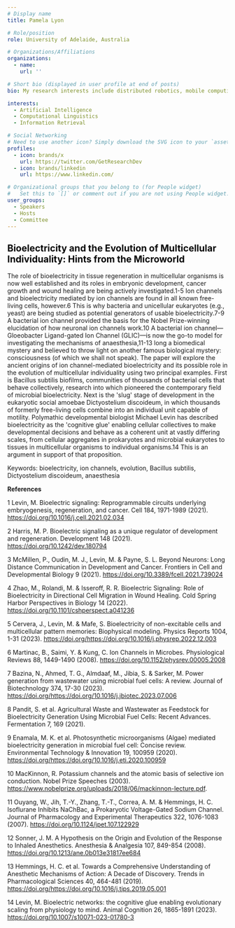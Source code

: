 ```yaml
---
# Display name
title: Pamela Lyon

# Role/position
role: University of Adelaide, Australia

# Organizations/Affiliations
organizations:
  - name: 
    url: ''

# Short bio (displayed in user profile at end of posts)
bio: My research interests include distributed robotics, mobile computing and programmable matter.

interests:
  - Artificial Intelligence
  - Computational Linguistics
  - Information Retrieval

# Social Networking
# Need to use another icon? Simply download the SVG icon to your `assets/media/icons/` folder.
profiles:
  - icon: brands/x
    url: https://twitter.com/GetResearchDev
  - icon: brands/linkedin
    url: https://www.linkedin.com/

# Organizational groups that you belong to (for People widget)
#   Set this to `[]` or comment out if you are not using People widget.
user_groups:
  - Speakers
  - Hosts
  - Committee
---
```


<h2 style="color: #050505; text-align: left;">Bioelectricity and the Evolution of Multicellular Individuality: Hints from the Microworld</h2>

The role of bioelectricity in tissue regeneration in multicellular organisms is now well established and its roles in embryonic development, cancer growth and wound healing  are being actively investigated.1-5 Ion channels and bioelectricity mediated by ion channels are found in all known free-living cells, however.6 This is why bacteria and unicellular eukaryotes (e.g., yeast) are being studied as potential generators of usable bioelectricity.7-9 A bacterial ion channel provided the basis for the Nobel Prize-winning elucidation of how neuronal ion channels work.10 A bacterial ion channel— Gloeobacter Ligand-gated Ion Channel (GLIC)—is now the go-to model for investigating the mechanisms of anaesthesia,11-13 long a biomedical mystery and believed to throw light on another famous biological mystery: consciousness (of which we shall not speak). The paper will explore the ancient origins of ion channel-mediated bioelectricity and its possible role in the evolution of multicellular individuality using two principal examples. First is Bacillus subtilis biofilms, communities of thousands of bacterial cells that behave collectively, research into which pioneered the contemporary field of microbial bioelectricity. Next is the 'slug' stage of development in the eukaryotic social amoebae Dictyostelium discoideum, in which thousands of formerly free-living cells combine into an individual unit capable of motility. Polymathic developmental biologist Michael Levin has described bioelectricity as the 'cognitive glue' enabling cellular collectives to make developmental decisions and behave as a coherent unit at vastly differing scales, from cellular aggregates in prokaryotes and microbial eukaryotes to tissues in multicellular organisms to individual organisms.14  This is an argument in support of that proposition. 


Keywords: bioelectricity, ion channels, evolution, Bacillus subtilis, Dictyostelium discoideum, anaesthesia


<b>References</b>

1	Levin, M. Bioelectric signaling: Reprogrammable circuits underlying embryogenesis, regeneration, and cancer. Cell 184, 1971-1989 (2021). https://doi.org/10.1016/j.cell.2021.02.034

2	Harris, M. P. Bioelectric signaling as a unique regulator of development and regeneration. Development 148 (2021). https://doi.org/10.1242/dev.180794

3	McMillen, P., Oudin, M. J., Levin, M. & Payne, S. L. Beyond Neurons: Long Distance Communication in Development and Cancer. Frontiers in Cell and Developmental Biology 9 (2021). https://doi.org/10.3389/fcell.2021.739024

4	Zhao, M., Rolandi, M. & Isseroff, R. R. Bioelectric Signaling: Role of Bioelectricity in Directional Cell Migration in Wound Healing. Cold Spring Harbor Perspectives in Biology 14 (2022). https://doi.org/10.1101/cshperspect.a041236

5	Cervera, J., Levin, M. & Mafe, S. Bioelectricity of non-excitable cells and multicellular pattern memories: Biophysical modeling. Physics Reports 1004, 1-31 (2023). https://doi.org/https://doi.org/10.1016/j.physrep.2022.12.003

6	Martinac, B., Saimi, Y. & Kung, C. Ion Channels in Microbes. Physiological Reviews 88, 1449-1490 (2008). https://doi.org/10.1152/physrev.00005.2008

7	Bazina, N., Ahmed, T. G., Almdaaf, M., Jibia, S. & Sarker, M. Power generation from wastewater using microbial fuel cells: A review. Journal of Biotechnology 374, 17-30 (2023). https://doi.org/https://doi.org/10.1016/j.jbiotec.2023.07.006

8	Pandit, S. et al. Agricultural Waste and Wastewater as Feedstock for Bioelectricity Generation Using Microbial Fuel Cells: Recent Advances. Fermentation 7, 169 (2021). 

9	Enamala, M. K. et al. Photosynthetic microorganisms (Algae) mediated bioelectricity generation in microbial fuel cell: Concise review. Environmental Technology & Innovation 19, 100959 (2020). https://doi.org/https://doi.org/10.1016/j.eti.2020.100959

10	MacKinnon, R. Potassium channels and the atomic basis of selective ion conduction. Nobel Prize Speeches (2003). <https://www.nobelprize.org/uploads/2018/06/mackinnon-lecture.pdf>.

11	Ouyang, W., Jih, T.-Y., Zhang, T.-T., Correa, A. M. & Hemmings, H. C. Isoflurane Inhibits NaChBac, a Prokaryotic Voltage-Gated Sodium Channel. Journal of Pharmacology and Experimental Therapeutics 322, 1076-1083 (2007). https://doi.org/10.1124/jpet.107.122929

12	Sonner, J. M. A Hypothesis on the Origin and Evolution of the Response to Inhaled Anesthetics. Anesthesia & Analgesia 107, 849-854 (2008). https://doi.org/10.1213/ane.0b013e31817ee684

13	Hemmings, H. C. et al. Towards a Comprehensive Understanding of Anesthetic Mechanisms of Action: A Decade of Discovery. Trends in Pharmacological Sciences 40, 464-481 (2019). https://doi.org/https://doi.org/10.1016/j.tips.2019.05.001

14	Levin, M. Bioelectric networks: the cognitive glue enabling evolutionary scaling from physiology to mind. Animal Cognition 26, 1865-1891 (2023). https://doi.org/10.1007/s10071-023-01780-3


